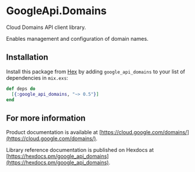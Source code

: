 # GoogleApi.Domains

Cloud Domains API client library.

Enables management and configuration of domain names.

## Installation

Install this package from [Hex](https://hex.pm) by adding
`google_api_domains` to your list of dependencies in `mix.exs`:

```elixir
def deps do
  [{:google_api_domains, "~> 0.5"}]
end
```

## For more information

Product documentation is available at [https://cloud.google.com/domains/](https://cloud.google.com/domains/).

Library reference documentation is published on Hexdocs at
[https://hexdocs.pm/google_api_domains](https://hexdocs.pm/google_api_domains).
